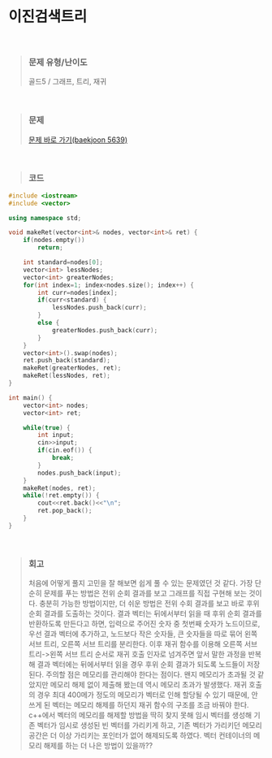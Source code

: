 이진검색트리
====
<br/>

>### 문제 유형/난이도
>골드5 / 그래프, 트리, 재귀
<br/>

>### 문제
> <a href="https://www.acmicpc.net/problem/5639">문제 바로 가기(baekjoon 5639)</a>
<br/>

>### 코드
```C++
#include <iostream>
#include <vector>

using namespace std;

void makeRet(vector<int>& nodes, vector<int>& ret) {
    if(nodes.empty())
        return;

    int standard=nodes[0];
    vector<int> lessNodes;
    vector<int> greaterNodes;
    for(int index=1; index<nodes.size(); index++) {
        int curr=nodes[index];
        if(curr<standard) {
            lessNodes.push_back(curr);
        }
        else {
            greaterNodes.push_back(curr);
        }
    }
    vector<int>().swap(nodes);
    ret.push_back(standard);
    makeRet(greaterNodes, ret);
    makeRet(lessNodes, ret);
}

int main() {
    vector<int> nodes;
    vector<int> ret;

    while(true) {
        int input;
        cin>>input;
        if(cin.eof()) {
            break;
        }
        nodes.push_back(input);
    }    
    makeRet(nodes, ret);
    while(!ret.empty()) {
        cout<<ret.back()<<"\n";
        ret.pop_back();
    }
}
```
<br/>

>### 회고
>처음에 어떻게 풀지 고민을 잘 해보면 쉽게 풀 수 있는 문제였던 것 같다.
>가장 단순히 문제를 푸는 방법은 전위 순회 결과를 보고 그래프를 직접 구현해 보는 것이다.
>충분히 가능한 방법이지만, 더 쉬운 방법은 전위 수회 결과를 보고 바로 후위 순회 결과를 도출하는 것이다.
>결과 벡터는 뒤에서부터 읽을 때 후위 순회 결과를 반환하도록 만든다고 하면, 입력으로 주어진 숫자 중 첫번째 숫자가 노드이므로, 우선 결과 벡터에 추가하고, 노드보다 작은 숫자들, 큰 숫자들을 따로 묶어 왼쪽 서브 트리, 오른쪽 서브 트리를 분리한다. 이후 재귀 함수를 이용해 오른쪽 서브 트리->왼쪽 서브 트리 순서로 재귀 호출 인자로 넘겨주면 앞서 말한 과정을 반복해 결과 벡터에는 뒤에서부터 읽을 경우 후위 순회 결과가 되도록 노드들이 저장된다.
>주의할 점은 메모리를 관리해야 한다는 점이다. 왠지 메모리가 초과될 것 같았지만 메모리 해제 없이 제출해 봤는데 역시 메모리 초과가 발생했다. 재귀 호출의 경우 최대 400메가 정도의 메모리가 벡터로 인해 할당될 수 있기 때문에, 안쓰게 된 벡터는 메모리 해제를 하던지 재귀 함수의 구조를 조금 바꿔야 한다.
>c++에서 벡터의 메모리를 해제할 방법을 딱히 찾지 못해 임시 벡터를 생성해 기존 벡터가 임시로 생성된 빈 벡터를 가리키게 하고, 기존 벡터가 가리키던 메모리 공간은 더 이상 가리키는 포인터가 없어 해제되도록 하였다.
>벡터 컨테이너의 메모리 해제를 하는 더 나은 방법이 있을까??